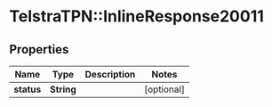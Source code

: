 # TelstraTPN::InlineResponse20011

## Properties
Name | Type | Description | Notes
------------ | ------------- | ------------- | -------------
**status** | **String** |  | [optional] 


